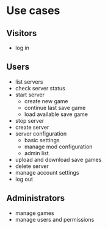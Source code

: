# Use cases
## Visitors
- log in

## Users
- list servers
- check server status
- start server
    - create new game
    - continue last save game
    - load available save game
- stop server
- create server
- server configuration
    - basic settings
    - manage mod configuration
    - admin list
- upload and download save games
- delete server
- manage account settings
- log out

## Administrators
- manage games
- manage users and permissions